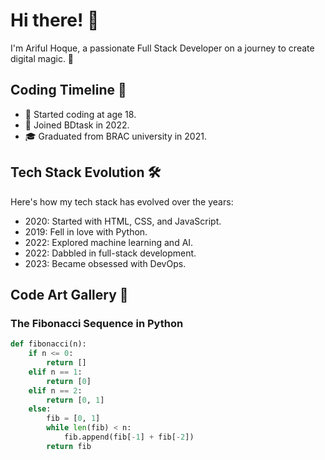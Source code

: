 # Hi there! 👋

I'm Ariful Hoque, a passionate Full Stack Developer on a journey to create digital magic. 🚀

## Coding Timeline 📅

- 🌱 Started coding at age 18.
- 💼 Joined BDtask in 2022.
- 🎓 Graduated from BRAC university in 2021.

## Tech Stack Evolution 🛠️

Here's how my tech stack has evolved over the years:

- 2020: Started with HTML, CSS, and JavaScript.
- 2019: Fell in love with Python.
- 2022: Explored machine learning and AI.
- 2022: Dabbled in full-stack development.
- 2023: Became obsessed with DevOps.

## Code Art Gallery 🎨

### The Fibonacci Sequence in Python

```python
def fibonacci(n):
    if n <= 0:
        return []
    elif n == 1:
        return [0]
    elif n == 2:
        return [0, 1]
    else:
        fib = [0, 1]
        while len(fib) < n:
            fib.append(fib[-1] + fib[-2])
        return fib
